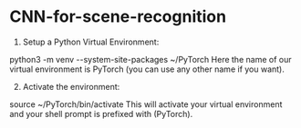 # CNN-for-scene-recognition
1. Setup a Python Virtual Environment: 

python3 -m venv --system-site-packages ~/PyTorch
Here the name of our virtual environment is PyTorch (you can use any other name if you want).

2. Activate the environment:

source ~/PyTorch/bin/activate
This will activate your virtual environment and your shell prompt is prefixed with (PyTorch).
